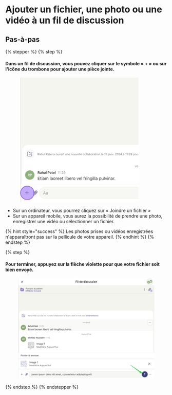 # Ajouter un fichier, une photo ou une vidéo à un fil de discussion

## Pas-à-pas

{% stepper %}
{% step %}
#### Dans un fil de discussion, vous pouvez cliquer sur le symbole « + » ou sur l'icône du trombone pour ajouter une pièce jointe.

<div align="left"><figure><img src="../../.gitbook/assets/Ajouter un fichier, une photo ou une vidéo à un fil de discussion - Step 1.png" alt="" width="375"><figcaption></figcaption></figure></div>

* Sur un ordinateur, vous pourrez cliquez sur « Joindre un fichier »
* Sur un appareil mobile, vous aurez la possibilité de prendre une photo, enregistrer une vidéo ou sélectionner un fichier.

{% hint style="success" %}
Les photos prises ou vidéos enregistrées n'apparaîtront pas sur la pellicule de votre appareil.
{% endhint %}
{% endstep %}

{% step %}
#### Pour terminer, appuyez sur la flèche violette pour que votre fichier soit bien envoyé.

<div align="left"><figure><img src="../../.gitbook/assets/Ajouter un fichier, une photo ou une vidéo à un fil de discussion - Step 5.jpeg" alt="" width="563"><figcaption></figcaption></figure></div>
{% endstep %}
{% endstepper %}

